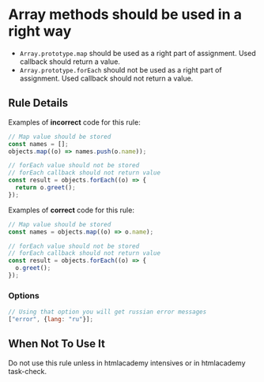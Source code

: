 # Array methods should be used in a right way

 * `Array.prototype.map` should be used as a right part of assignment. Used callback should return a value.
 * `Array.prototype.forEach` should not be used as a right part of assignment. Used callback should not return a value.

## Rule Details

Examples of **incorrect** code for this rule:

```js
// Map value should be stored
const names = [];
objects.map((o) => names.push(o.name));

// forEach value should not be stored
// forEach callback should not return value
const result = objects.forEach((o) => {
  return o.greet();
});
```

Examples of **correct** code for this rule:

```js
// Map value should be stored
const names = objects.map((o) => o.name);

// forEach value should not be stored
// forEach callback should not return value
const result = objects.forEach((o) => {
  o.greet();
});
```
### Options

```js
// Using that option you will get russian error messages
["error", {lang: "ru"}];
```

## When Not To Use It

Do not use this rule unless in htmlacademy intensives or in htmlacademy task-check.

